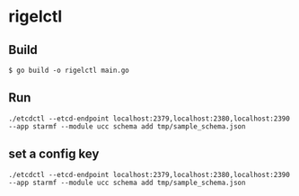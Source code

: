 # rigelctl

## Build

```
$ go build -o rigelctl main.go
```

## Run

```
./etcdctl --etcd-endpoint localhost:2379,localhost:2380,localhost:2390 --app starmf --module ucc schema add tmp/sample_schema.json
```

## set a config key
```
./etcdctl --etcd-endpoint localhost:2379,localhost:2380,localhost:2390 --app starmf --module ucc schema add tmp/sample_schema.json
```